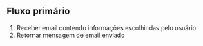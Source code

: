 ## Fluxo primário
1. Receber email contendo informações escolhindas pelo usuário
2. Retornar mensagem de email enviado